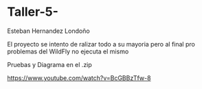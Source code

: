 # Taller-5-

Esteban Hernandez Londoño

El proyecto se intento de ralizar todo a su mayoria pero al final pro problemas del WildFly no ejecuta el mismo 

Pruebas y Diagrama en el .zip

https://www.youtube.com/watch?v=BcGBBzTfw-8
